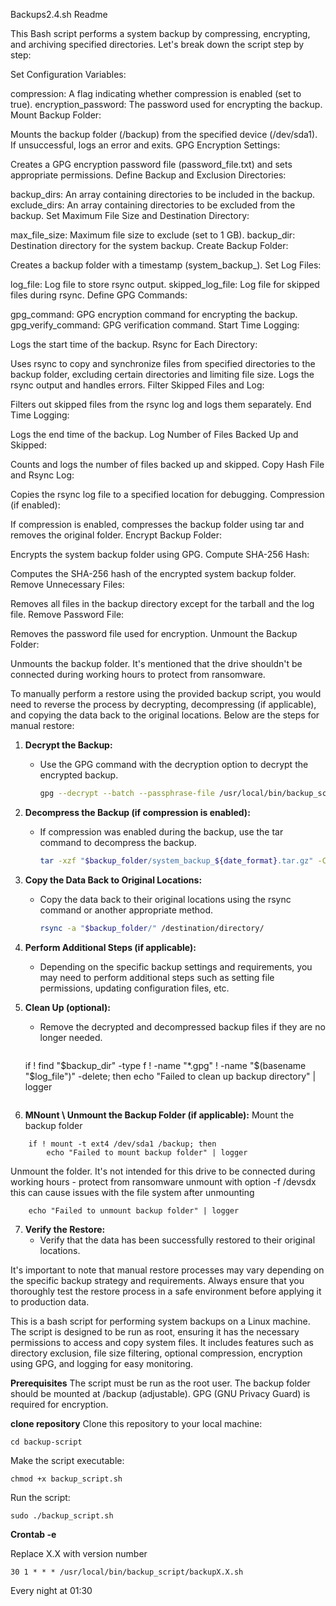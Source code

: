 Backups2.4.sh Readme

This Bash script performs a system backup by compressing, encrypting, and archiving specified directories. Let's break down the script step by step:

Set Configuration Variables:

compression: A flag indicating whether compression is enabled (set to true).
encryption_password: The password used for encrypting the backup.
Mount Backup Folder:

Mounts the backup folder (/backup) from the specified device (/dev/sda1). If unsuccessful, logs an error and exits.
GPG Encryption Settings:

Creates a GPG encryption password file (password_file.txt) and sets appropriate permissions.
Define Backup and Exclusion Directories:

backup_dirs: An array containing directories to be included in the backup.
exclude_dirs: An array containing directories to be excluded from the backup.
Set Maximum File Size and Destination Directory:

max_file_size: Maximum file size to exclude (set to 1 GB).
backup_dir: Destination directory for the system backup.
Create Backup Folder:

Creates a backup folder with a timestamp (system_backup_<timestamp>).
Set Log Files:

log_file: Log file to store rsync output.
skipped_log_file: Log file for skipped files during rsync.
Define GPG Commands:

gpg_command: GPG encryption command for encrypting the backup.
gpg_verify_command: GPG verification command.
Start Time Logging:

Logs the start time of the backup.
Rsync for Each Directory:

Uses rsync to copy and synchronize files from specified directories to the backup folder, excluding certain directories and limiting file size. Logs the rsync output and handles errors.
Filter Skipped Files and Log:

Filters out skipped files from the rsync log and logs them separately.
End Time Logging:

Logs the end time of the backup.
Log Number of Files Backed Up and Skipped:

Counts and logs the number of files backed up and skipped.
Copy Hash File and Rsync Log:

Copies the rsync log file to a specified location for debugging.
Compression (if enabled):

If compression is enabled, compresses the backup folder using tar and removes the original folder.
Encrypt Backup Folder:

Encrypts the system backup folder using GPG.
Compute SHA-256 Hash:

Computes the SHA-256 hash of the encrypted system backup folder.
Remove Unnecessary Files:

Removes all files in the backup directory except for the tarball and the log file.
Remove Password File:

Removes the password file used for encryption.
Unmount the Backup Folder:

Unmounts the backup folder. It's mentioned that the drive shouldn't be connected during working hours to protect from ransomware.

To manually perform a restore using the provided backup script, you would need to reverse the process by decrypting, decompressing (if applicable), and copying the data back to the original locations. Below are the steps for manual restore:

1. **Decrypt the Backup:**
   - Use the GPG command with the decryption option to decrypt the encrypted backup.
     ```bash
     gpg --decrypt --batch --passphrase-file /usr/local/bin/backup_script/password_file.txt "$backup_folder/system_backup_${date_format}.gpg" > "$backup_folder/system_backup_${date_format}.tar.gz"
     ```

2. **Decompress the Backup (if compression is enabled):**
   - If compression was enabled during the backup, use the tar command to decompress the backup.
     ```bash
     tar -xzf "$backup_folder/system_backup_${date_format}.tar.gz" -C "$backup_folder"
     ```

3. **Copy the Data Back to Original Locations:**
   - Copy the data back to their original locations using the rsync command or another appropriate method.
     ```bash
     rsync -a "$backup_folder/" /destination/directory/
     ```

4. **Perform Additional Steps (if applicable):**
   - Depending on the specific backup settings and requirements, you may need to perform additional steps such as setting file permissions, updating configuration files, etc.

5. **Clean Up (optional):**
   - Remove the decrypted and decompressed backup files if they are no longer needed.
     ```
   if ! find "$backup_dir" -type f ! -name "*.gpg" ! -name "$(basename "$log_file")" -delete; then
    echo "Failed to clean up backup directory" | logger
     ```

6. **MNount \ Unmount the Backup Folder (if applicable):**
Mount the backup folder
```if ! grep -qs '/backup ' /proc/mounts; then
    if ! mount -t ext4 /dev/sda1 /backup; then
        echo "Failed to mount backup folder" | logger
```

Unmount the folder. It's not intended for this drive to be connected during working hours - protect from ransomware
unmount with option -f /devsdx this can cause issues with the file system after unmounting
```if ! umount -f /backup; then
    echo "Failed to unmount backup folder" | logger
```

7. **Verify the Restore:**
   - Verify that the data has been successfully restored to their original locations.

It's important to note that manual restore processes may vary depending on the specific backup strategy and requirements. Always ensure that you thoroughly test the restore process in a safe environment before applying it to production data.


This is a bash script for performing system backups on a Linux machine. The script is designed to be run as root, ensuring it has the necessary permissions to access and copy system files. It includes features such as directory exclusion, file size filtering, optional compression, encryption using GPG, and logging for easy monitoring.

**Prerequisites**
The script must be run as the root user.
The backup folder should be mounted at /backup (adjustable).
GPG (GNU Privacy Guard) is required for encryption.

**clone repository**
Clone this repository to your local machine:

```git clone https://github.com/yourusername/backup-script.git
cd backup-script
```
Make the script executable:
```
chmod +x backup_script.sh
```
Run the script:
```
sudo ./backup_script.sh
```
**Crontab -e**

Replace X.X with version number
```
30 1 * * * /usr/local/bin/backup_script/backupX.X.sh
```
Every night at 01:30
